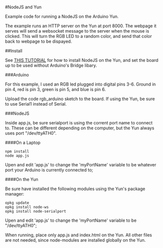 #NodeJS and Yun

Example code for running a NodeJS on the Arduino Yun.

The example runs an HTTP server on the Yun at port 8000. The webpage it serves will send a websocket message to the server when the mouse is clicked. This will turn the RGB LED to a random color, and send that color back to webpage to be dispayed.

##Install

See [THIS TUTORIAL](http://andysigler.com/teaching/nodejs-arduino-yun/) for how to install NodeJS on the Yun, and set the board up to be used without Arduino's Bridge libary.

###Arduino

For this example, I used an RGB led plugged into digital pins 3-6. Ground in pin 4, red is pin 3, green is pin 5, and blue is pin 6.

Upload the code rgb_arduino sketch to the board. If using the Yun, be sure to use Serial1 instead of Serial.

###NodeJS

Inside app.js, be sure serialport is using the corrent port name to connect to. These can be different depending on the computer, but the Yun always uses port "/dev/ttyATH0".

####On a Laptop

	npm install
	node app.js

Upen and edit 'app.js' to change the 'myPortName' variable to be whatever port your Arduino is currently connected to;

####On the Yun

Be sure have installed the following modules using the Yun's package manager:

	opkg update
	opkg install node-ws
	opkg install node-serialport

Upen and edit 'app.js' to change the 'myPortName' variable to be "/dev/ttyATH0";

When running, place only app.js and index.html on the Yun. All other files are not needed, since node-modules are installed globally on the Yun.
